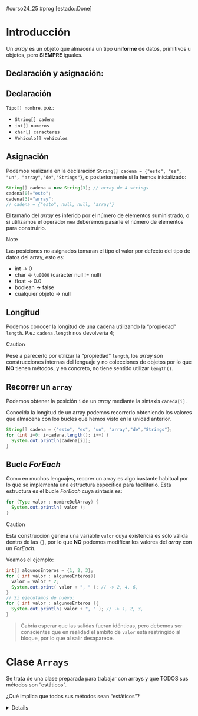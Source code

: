   #curso24_25 #prog [estado::Done]



# Introducción
Un _array_ es un objeto que almacena un tipo **uniforme** de datos, primitivos u objetos, pero **SIEMPRE** iguales.


## Declaración y asignación:

## Declaración
`Tipo[] nombre`, p.e.:
+ `String[] cadena`
+ `int[] numeros`
+ `char[] caracteres`
+ `Vehiculo[] vehiculos`

## Asignación
Podemos realizarla en la declaración `String[] cadena = {"esto", "es", "un", "array","de","Strings"}`, o posteriormente si la hemos inicializado:

```java
String[] cadena = new String[3]; // array de 4 strings
cadena[0]="esto";
cadena[3]="array";
// cadena = {"esto", null, null, "array"}
```

El tamaño del _array_ es inferido por el número de elementos suministrado, o si utilizamos el operador `new` deberemos pasarle el número de elementos para construirlo.

> [!NOTE]
> Las posiciones no asignados tomaran el tipo el valor por defecto del tipo de datos del array, esto es:
> + int -> 0
> + char -> `\u0000` (carácter null != null)
> + float -> 0.0
> + boolean -> false
> + cualquier objeto -> null


## Longitud
Podemos conocer la longitud de una cadena utilizando la “propiedad” `length`. P.e.: `cadena.length` nos devolvería 4;

> [!CAUTION]
> Pese a parecerlo por utilizar la “propiedad” `length`, los _array_ son construcciones internas del lenguaje y no colecciones de objetos por lo que **NO** tienen métodos, y en concreto, no tiene sentido utilizar `length()`.


## Recorrer un `array`
Podemos obtener la posición `i` de un _array_ mediante la sintaxis `caneda[i]`.

Conocida la longitud de un array podemos recorrerlo obteniendo los valores que almacena con los bucles que hemos visto en la unidad anterior.

```java
String[] cadena = {"esto", "es", "un", "array","de","Strings"};
for (int i=0; i<cadena.length(); i++) {
  System.out.println(cadena[i]);
}
```


## Bucle _ForEach_
Como en muchos lenguajes, recorer un array es algo bastante habitual por lo que se implementa una estructura específica para facilitarlo. Esta estructura es el bucle _ForEach_ cuya sintasis es:

```java
for (Type valor : nombreDelArray) {
  System.out.println( valor );
}
```

> [!CAUTION]
> Esta construcción genera una variable `valor` cuya existencia es sólo válida dentro de las `{}`, por lo que **NO** podemos modificar los valores del _array_ con un _ForEach_.
>
> Veamos el ejemplo:
```java
int[] algunosEnteros = {1, 2, 3};
for ( int valor : algunosEnteros){
  valor = valor * 2;
  System.out.print( valor + ", " ); // -> 2, 4, 6,
}
// Si ejecutamos de nuevo:
for ( int valor : algunosEnteros ){
  System.out.println( valor + ", " ); // -> 1, 2, 3,
}
```
> Cabría esperar que las salidas fueran idénticas, pero debemos ser conscientes que en realidad el ámbito de `valor` está restringido al bloque, por lo que al salir desaparece.

# Clase `Arrays`
Se trata de una clase preparada para trabajar con arrays y que TODOS sus métodos son “estáticos”.

¿Qué implica que todos sus métodos sean “estáticos”?
<details>

Que NO debemos instanciar dicha clase, si no operarla directamente. P.e.:
`String[] nuevaCadena = Arrays.copyOf( cadena )`


## Métodos útiles (java.util.Arrays)
|Nombre|Descripción|Parámetros|Dato devuelto|
|---|---|---|---|
|binarySearch|"Busca un valor que le pasamos por parámetro devuelve su posición. Debe estar ordenado."|"Un array y un valor. Los dos del mismo tipo. Estos pueden ser un byte, char, double, float, int, long, short , objecto."|int|
|copyOf|Copia un array y lo devuelve en un nuevo array.|"Un array y la longitud. Si se pasa del tamaño del array original rellena los con ceros las posiciones sobrantes. Estos pueden ser un byte, char, double, float, int, long, short , objecto."|array del mismo tipo que se introduce|
|copyOfRange|Copia un array y lo devuelve en un nuevo array. Le indicamos la posición de origen y de destino.|"Un array, posición origen y destino. Estos pueden ser un byte, char, double, float, int, long, short , objecto."|array del mismo tipo que se introduce.|
|equals|Indica si dos arrays son iguales.|Dos arrays del mismo tipo.|true o false|
|deepEquals|Indica si dos arrays de cualquier profundidad son iguales.|Dos arrays del mismo tipo.|true o false|
|fill|Rellena un array con un valor que le indiquemos como parámetro.|"Un array y el valor a rellenar. Estos pueden ser un byte, char, double, float, int, long, short u objecto."|No devuelve nada|
|sort|Ordena el array.|"Un array. Estos pueden ser un byte, char, double, float, int, long, short u objecto."|No devuelve nada|
|toString|Muestra el contenido del array pasado como parámetros|"Un array. Estos pueden ser un byte, char, double, float, int, long, short u objecto."|Devuelve una cadena con el contenido del array.|


## Arrays multidimensionales (Matrices)
Las matrices o arrays multidimensionales son una construcción de 2 o más dimensiones, convirtiendo un vector en una matriz de 2 o más dimensiones.

```java
// Declaración (podría hacerse en una sola línea)
int[][] myNumbers = { 
      {1, 2, 3, 4}, 
      {5, 6, 7} 
};
for (int i = 0; i < myNumbers.length; ++i) {
  System.out.print("[");
  for(int j = 0; j < myNumbers[i].length; ++j) {
    System.out.print(myNumbers[i][j] + " ");
  }
  System.out.println("]");
}
```


# Ejercicios:
<details>

1.  Escribe un programa java que pida al usuario que introduzca un texto y una letra. Después el programa tiene que calcular y presentar por pantalla, cuantas veces aparece la letra en el texto.  
    Utiliza el objeto LeerEntrada del exámen del T5.
2.  Escribe un programa que pida al usuario que introduzca los datos de una factura y luego los presente por pantalla.
    
    +   La factura tendrá tres partes. La cabecera, el listado de productos con sus datos, y el pie de factura con el total de la misma. Cada una deberás implementarse con un objeto.
    +   La cabecera tendrá el siguiente texto: Producto, unidades, precio/unidad y total.
    +   Le pediremos al usuario que introduzca los datos anteriores para tres productos (utiliza LeerEntrada). Por lo que el cuerpo de la factura tendrá 3 líneas.
    > Un ejemplo de posible factura impresa sería:
    > 
    > Producto —Unidades —Precio/unidad —Total
    > Mesa — 7 — 101.0 — 707.0
    > Silla — 3 — 45.0 — 135.0
    > Lampara — 11 — 9.0 — 99.0
    > 
    > Total: 941.0
    
3.  Escribe una clase que reciba un array de integers que busque un valor dentro del array y borre todas sus ocurrencias, reduciendo la dimensión del array. Es decir, no vale con poner cero en el lugar donde encontremos el valor.

    Crea una clase de prueba donde estará `hardcodeado` (en el código) el array.

    El valor a buscar y borrar debe ser introducido por el usuario.

    El programa debe mostrar por pantalla el valor borrado, el array inicial y el array final.

    Una posible salida sería:
    > Introduce el numero que quieres borrar: 5
    > Elemento a borrar: 5
    > Array inicial: 1 – 5 – 9 – 3 – 45 – 23 – 45 – 12 – 87 – 9 – 6 – 5 –
    > Array final  : 1 – 9 – 3 – 45 – 23 – 45 – 12 – 87 – 9 –
    
5.  Sobre el anterior, modifica la clase `LeerEntrada` donde le crearemos el método `boolean continuar(char default)` que pregunte al usuario si queremos continuar y reciba un ‘y’ para valor `yes` defecto o un ‘n’ para valor `no`.  
    El método devolverá `true` si recibe por teclado `y|Y|yes|YES|Yes|Sí|Si|sí|si|SÍ|SI|S|s` o nada y el valor por defecto es ‘y’.\\ El método devolverá `false` si recibe `n|N|no|No|NO` o nada y el valor por defecto es ‘n’.
    
    Mientras que este método devuleva `true` se continuará eliminando elementos del array.
    
6.  Sobre el ejercicio anterior, realiza las modificaciones necesarias para crear e instanciar una clase que genere de forma aleatoria el array inicial según los parámetros valor mínimo, valor máximo y número de elementos.  
    _Nota: puedes utilizar distintos procedimientos para obtener el número aleatorio. Consulta [aquí](https://www.javatpoint.com/how-to-generate-random-number-in-java)_.
7.  Crea un programa que muestre por pantalla la nota de un estudiante, de entre una lista de estudiantes con sus respectivas notas. Estos datos estarían hardcodeados.  
    El nombre del estudiante lo introduce el usuario por teclado (usa la clase LeerEntrada). \\ Usa dos arrays, uno para guardar los nombres de los estudiantes, y el otro para guardar las notas de los mismos. Ambos tendrán 5 elementos. Puedes guardar la información relacionada en ambos arrays con el mismo valor del índice. Es decir, si por ejemplo el estudiante Pedro está en la posición 2 del array de estudiantes, su nota estaría en la posición 2 del array de notas. \\ Para comparar el nombre del estudiante introducido por teclado con los nombres de los estudiantes en el array de estudiantes, puedes usar el método equals de la Clase String.
8.  Repite con un array multidimensional.
9.  Crea un programa que reciba por teclado un array de enteros y ordene sus elementos almacenando la posición origial en otro array.
10.  Desarrolla un programa java para ser usado por los camareros de un restaurante, que sirva para tomar nota de los menus que los clientes van a tomar.
11.  Primer dato a introducir por el camarero es el número de comensales que tendrá que estar en el rango de 1-5, ya que no hay mesas de más de cinco comensales. El valor introducido debe asegurarse de que se encuentra en el rango definido.
12.  Entonces el camarero tiene que introducir el menú seleccionado por cada cliente.
13.  Tenemos tres menus: #1,#2 y #3. Puedes identificar cada menú por el número: menú 1, menú 2 o menú 3.
14.  Una vez introducidos todos los datos, el programa imprimirá por pantalla los menús solicitados por cada comensal.
15.  Tienes que emplear un array para registrar los menús que tomará cada comensal. Ten en cuenta que la dimensión de dicho array tendrá que definirse en ejecución, ya que no sabemos a priori cuantos comensales vamos a tener.
16.  Un ejemplo de una posible salida sería:
  > Introduce el número de comensales (máximo 5): 3
  > Introduce el menu pedido por el comensal 1 : 1
  > Introduce el menu pedido por el comensal 2 : 2
  > Introduce el menu pedido por el comensal 3 : 1
  > Comensal 1 va a tomar el menu 1
  > Comensal 2 va a tomar el menu 2
  > Comensal 3 va a tomar el menu 1  
</details>


## PRÁCTICAS:

## Evaluación de resultados.
Crear una aplicación que nos evalúe los resultados obtenidos en la primera evaluación, esto es, deberéis crear una aplicación que recoja:

1.  Un número indeterminado de alumnos (filas)
2.  Cada alumno tendrá un número indeterminado de módulos (no todos los alumnos tienen los mismos módulos) (columnas)
3.  Determinar la media de las notas del alumno (filas)
4.  Determinar la media de las notas de cada módulo (columnas)
5.  Determinar la media global (filas y columnas)

Restricciones: debe mostrar la tabla completa con los nombres de las materias, de los alumnos y resaltar las medias en colores. Los datos de entrada estarán “harcodeados”[^1]. **Entrega**: 9 enero

### Para la corrección:

Modificaremos la clase anterior para poder pasar test unitarios. Para ello deberemos asegurarnos que:

1.  La clase se denomina `evaluacionResultados`
2.  Creamos los métodos:
    +   `listarNotaAlumno(String alumno): float []` -> devuelve las notas del alumno con 2 decimales
    +   `listarNotasModulos(String modulo): float []` -> devuelve la nota del modulo con 2 decimales
    +   `mediaAlumno(String alumno): float` -> devuelve la media del alumno con 2 decimales
    +   `mediaModulo(String modulo): float` -> devuelve la media del módulo con 2 decimales
3.  La clase carga los datos de un archivo CSV donde la primera fila serán los nombre de los módulos y la primera columna el nombre de los alumnos
4.  Crearemos los test unitarios que nos permitan verificar los métodos anteriores. **Entrega**: 12 enero

## Posicionamiento de brazos robóticos.

Dado [cinemática de robot (2D)](https://youtu.be/9zSRNXRuX0g), se pide generar una matriz de transformación precalculada de forma que podamos solicitarle a la apliación la ubicación de la punta en unas coordenadas cartesianas (x e y) y nos devuelva los ángulos de posicionamiento de los brazos robóticos.  
Se solicita que nos facilitéis la respuesta de ángulos para todos los valores enteros de un cubo de dimensiones 1x1, teniendo en cuenta que el origen de coordenadas está en un vértice y la longitud de los brazos son de 1 ambos.

Restricciones: implementar el método `float[] cinematicaInversa2D(int x, int y)` de la clase `MatricesDeTransformacion` que podamos utilizar sin instanciar objetos, donde `float[]` será un vector con los valores de los 2 ángulos.


### Para la corrección:

Modificaremos la clase anterior para poder pasar test unitarios. Para ello deberemos asegurarnos que:

1.  La clase se denomina `MatricesDeTransformacion`
2.  Implementaremos una batería de test unitarios para el método `cinematicaInversa2D(int x, int y): float[]` (testear 0,0; 0,10; 10,0; 10,10; 5,7;)


# ... en Java
## varargs
Los argumentos de entrada variables en métodos son “sinónimos” de arrays de entradas, esto es:

`void metodo( String ... varargs )` es equivalente a `void metodo( String[] args)`, salvo que en el primer caso podremos llamar al método sin pasarle argumentos `metodo()`, mientras que en el segundo no.

Requisitos de uso:
+ El método debe tener un sólo `varargs`
+ Debe ser el último/s argumento del método.

### Fuentes:
+ [Ejemplo de uso](https://www.arquitecturajava.com/java-varargs-colecciones/)
+ [Más info](https://www.baeldung.com/java-varargs)

---
# Notas
[^1]: “Hardcodeado” es un término utilizado en el mundo de la programación para referirse a la práctica de incorporar directamente en el código fuente de un programa ciertos datos o valores específicos, en lugar de obtenerlos de manera dinámica o a través de una fuente externa.

Fuente: [udoe.es](https://udoe.es/hardcodeado-todo-lo-que-necesitas-saber-sobre-esta-practica/)

Debe evitarse de forma general, y en especial con variables de entrono y password que estará completamente **prohibido**.